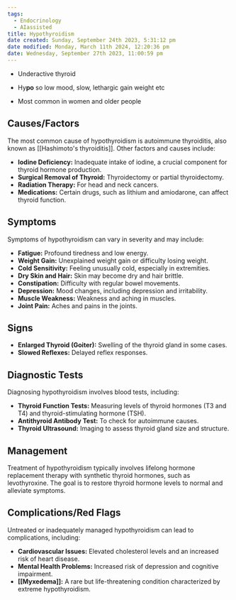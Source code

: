 ```yaml
---
tags:
  - Endocrinology
  - AIassisted
title: Hypothyroidism
date created: Sunday, September 24th 2023, 5:31:12 pm
date modified: Monday, March 11th 2024, 12:20:36 pm
date: Wednesday, September 27th 2023, 11:00:59 pm
---
```

- Underactive thyroid

- Hy**po** so low mood, slow, lethargic gain weight etc

- Most common in women and older people

## Causes/Factors

The most common cause of hypothyroidism is autoimmune thyroiditis, also known as [[Hashimoto's thyroiditis]]. Other factors and causes include:

- **Iodine Deficiency:** Inadequate intake of iodine, a crucial component for thyroid hormone production.
- **Surgical Removal of Thyroid:** Thyroidectomy or partial thyroidectomy.
- **Radiation Therapy:** For head and neck cancers.
- **Medications:** Certain drugs, such as lithium and amiodarone, can affect thyroid function.

## Symptoms

Symptoms of hypothyroidism can vary in severity and may include:

- **Fatigue:** Profound tiredness and low energy.
- **Weight Gain:** Unexplained weight gain or difficulty losing weight.
- **Cold Sensitivity:** Feeling unusually cold, especially in extremities.
- **Dry Skin and Hair:** Skin may become dry and hair brittle.
- **Constipation:** Difficulty with regular bowel movements.
- **Depression:** Mood changes, including depression and irritability.
- **Muscle Weakness:** Weakness and aching in muscles.
- **Joint Pain:** Aches and pains in the joints.

## Signs

- **Enlarged Thyroid (Goiter):** Swelling of the thyroid gland in some cases.
- **Slowed Reflexes:** Delayed reflex responses.

## Diagnostic Tests

Diagnosing hypothyroidism involves blood tests, including:

- **Thyroid Function Tests:** Measuring levels of thyroid hormones (T3 and T4) and thyroid-stimulating hormone (TSH).
- **Antithyroid Antibody Test:** To check for autoimmune causes.
- **Thyroid Ultrasound:** Imaging to assess thyroid gland size and structure.

## Management

Treatment of hypothyroidism typically involves lifelong hormone replacement therapy with synthetic thyroid hormones, such as levothyroxine. The goal is to restore thyroid hormone levels to normal and alleviate symptoms.

## Complications/Red Flags

Untreated or inadequately managed hypothyroidism can lead to complications, including:

- **Cardiovascular Issues:** Elevated cholesterol levels and an increased risk of heart disease.
- **Mental Health Problems:** Increased risk of depression and cognitive impairment.
- **[[Myxedema]]:** A rare but life-threatening condition characterized by extreme hypothyroidism.